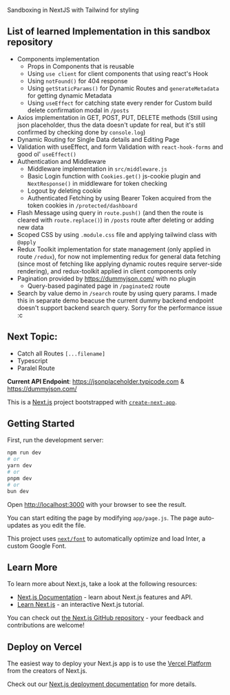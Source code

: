 Sandboxing in NextJS with Tailwind for styling

## List of learned Implementation in this sandbox repository 
- Components implementation
    - Props in Components that is reusable
    - Using `use client` for client components that using react's Hook
    - Using `notFound()` for 404 response
    - Using `getStaticParams()` for Dynamic Routes and `generateMetadata` for getting dynamic Metadata
    - Using `useEffect` for catching state every render for Custom build delete confirmation modal in `/posts`
- Axios implementation in GET, POST, PUT, DELETE methods (Still using json placeholder, thus the data doesn't update for real, but it's still confirmed by checking done by `console.log`)
- Dynamic Routing for Single Data details and Editing Page
- Validation with useEffect, and form Validation with `react-hook-forms` and good ol' `useEffect()`
- Authentication and Middleware
    - Middleware implementation in `src/middleware.js` 
    - Basic Login function with `Cookies.get()` js-cookie plugin and `NextResponse()` in middleware for token checking
    - Logout by deleting cookie
    - Authenticated Fetching by using Bearer Token acquired from the token cookies in `/protected/dashboard`
- Flash Message using query in `route.push()` (and then the route is cleared with `route.replace()`) in `/posts` route after deleting or adding new data
- Scoped CSS by using `.module.css` file and applying tailwind class with `@apply`
- Redux Toolkit implementation for state management (only applied in route `/redux`), for now not implementing redux for general data fetching (since most of fetching like applying dynamic routes require server-side rendering), and redux-toolkit applied in client components only
- Pagination provided by https://dummyjson.com/ with no plugin
    - Query-based paginated page in `/paginated2` route 
- Search by value demo in `/search` route by using query params. I made this in separate demo beacuse the current dummy backend endpoint doesn't support backend search query. Sorry for the performance issue :c

## Next Topic: 
- Catch all Routes `[...filename]`
- Typescript
- Paralel Route

**Current API Endpoint**: https://jsonplaceholder.typicode.com & https://dummyjson.com/

This is a [Next.js](https://nextjs.org/) project bootstrapped with [`create-next-app`](https://github.com/vercel/next.js/tree/canary/packages/create-next-app).

## Getting Started

First, run the development server:

```bash
npm run dev
# or
yarn dev
# or
pnpm dev
# or
bun dev
```

Open [http://localhost:3000](http://localhost:3000) with your browser to see the result.

You can start editing the page by modifying `app/page.js`. The page auto-updates as you edit the file.

This project uses [`next/font`](https://nextjs.org/docs/basic-features/font-optimization) to automatically optimize and load Inter, a custom Google Font.

## Learn More

To learn more about Next.js, take a look at the following resources:

- [Next.js Documentation](https://nextjs.org/docs) - learn about Next.js features and API.
- [Learn Next.js](https://nextjs.org/learn) - an interactive Next.js tutorial.

You can check out [the Next.js GitHub repository](https://github.com/vercel/next.js/) - your feedback and contributions are welcome!

## Deploy on Vercel

The easiest way to deploy your Next.js app is to use the [Vercel Platform](https://vercel.com/new?utm_medium=default-template&filter=next.js&utm_source=create-next-app&utm_campaign=create-next-app-readme) from the creators of Next.js.

Check out our [Next.js deployment documentation](https://nextjs.org/docs/deployment) for more details.
